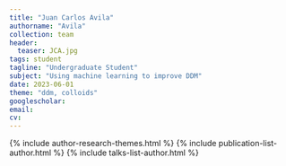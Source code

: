 ```yaml
---
title: "Juan Carlos Avila"
authorname: "Avila"
collection: team
header:
  teaser: JCA.jpg
tags: student
tagline: "Undergraduate Student"
subject: "Using machine learning to improve DDM"
date: 2023-06-01
theme: "ddm, colloids"
googlescholar: 
email: 
cv: 
---
```


<p align= "justify">

{% include author-research-themes.html %}
{% include publication-list-author.html %}
{% include talks-list-author.html %}